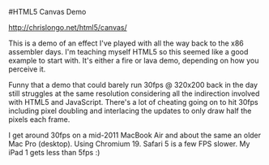 #HTML5 Canvas Demo

http://chrislongo.net/html5/canvas/

This is a demo of an effect I've played with all the way back to
    the x86 assembler days.  I'm teaching myself HTML5 so this
    seemed like a good example to start with.  It's either a fire 
    or lava demo, depending on how you perceive it.

Funny that a demo that could barely
    run 30fps @ 320x200 back in the day still struggles at the
    same resolution considering all the indirection involved with 
    HTML5 and JavaScript. There's a lot of cheating going on to 
    hit 30fps including pixel doubling and interlacing the updates 
    to only draw half the pixels each frame.

I get around 30fps on a mid-2011 MacBook Air and about the same
    an older Mac Pro (desktop).  Using Chromium 19.  Safari 5 is 
    a few FPS slower. My iPad 1 gets less than 5fps :)